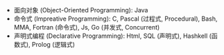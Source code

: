 - 面向对象 (Object-Oriented Programming): Java
- 命令式 (Impreative Programming): C, Pascal (过程式, Procedural), Bash, MMA, Fortran (命令式), Js, Go (并发式, Concurrent) 
- 声明式编程 (Declarative Programming): Html, SQL (声明式), Hashkell (函数式), Prolog (逻辑式)